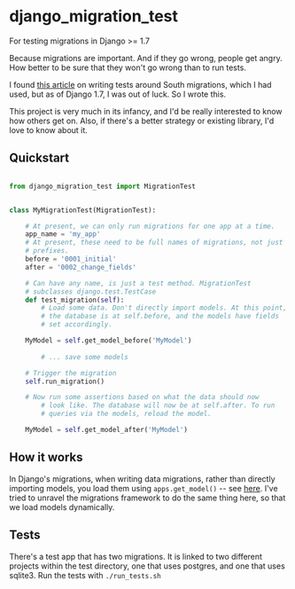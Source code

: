 # django_migration_test
For testing migrations in Django >= 1.7

Because migrations are important. And if they go wrong, people get
angry. How better to be sure that they won't go wrong than to run
tests.

I found [this article](https://micknelson.wordpress.com/2013/03/01/testing-django-migrations/)
on writing tests around South migrations, which I had used, but as of
Django 1.7, I was out of luck. So I wrote this.

This project is very much in its infancy, and I'd be really interested
to know how others get on. Also, if there's a better strategy or
existing library, I'd love to know about it.

Quickstart
----------

```python

from django_migration_test import MigrationTest


class MyMigrationTest(MigrationTest):

    # At present, we can only run migrations for one app at a time.
    app_name = 'my_app'
    # At present, these need to be full names of migrations, not just
    # prefixes.
    before = '0001_initial'
    after = '0002_change_fields'

    # Can have any name, is just a test method. MigrationTest
    # subclasses django.test.TestCase
    def test_migration(self):
        # Load some data. Don't directly import models. At this point,
        # the database is at self.before, and the models have fields
        # set accordingly.

	MyModel = self.get_model_before('MyModel')
	
        # ... save some models

	# Trigger the migration
	self.run_migration()

	# Now run some assertions based on what the data should now
        # look like. The database will now be at self.after. To run
        # queries via the models, reload the model.

	MyModel = self.get_model_after('MyModel')
```


How it works
------------

In Django's migrations, when writing data migrations, rather than
directly importing models, you load them using `apps.get_model()` --
see
[here](https://docs.djangoproject.com/en/1.7/topics/migrations/#data-migrations).
I've tried to unravel the migrations framework to do the same thing
here, so that we load models dynamically.

Tests
-----

There's a test app that has two migrations. It is linked to two
different projects within the test directory, one that uses postgres,
and one that uses sqlite3. Run the tests with `./run_tests.sh`
